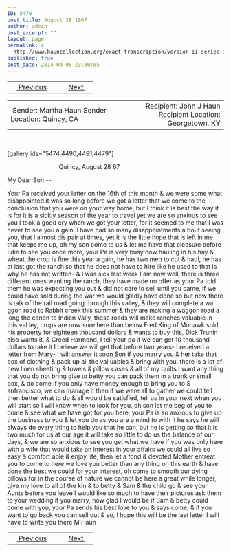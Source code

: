 ```yaml
---
ID: 5470
post_title: August 28 1867
author: admin
post_excerpt: ""
layout: page
permalink: >
  http://www.hauncollection.org/exact-transcription/version-ii-series-iii/august-28-1867/
published: true
post_date: 2014-04-05 23:30:05
---
```

<table style="width: 100%;" align="center">
<tbody>
<tr>
<td width="50%"> <a href="http://www.hauncollection.org/version-2/version-ii-series-iii/july-28-1867/"><img src="https://lh3.googleusercontent.com/-EFJpxxNiPNw/VqgtWBCZrMI/AAAAAAAAAFU/WfY4lPFWWkg/s800-Ic42/Soeb-Plain-Arrows-8-10px.png" alt="" width="10" height="10" /> Previous</a></td>
<td style="text-align: right;"><a href="http://www.hauncollection.org/exact-transcription/version-ii-series-iii/5482-2/">Next <img src="https://lh3.googleusercontent.com/-67k0cYlpXHw/VqgtWKz1MXI/AAAAAAAAAFU/k9PW_Piyurk/s800-Ic42/Soeb-Plain-Arrows-5-10px.png" alt="" width="10" height="10" /></a></td>
</tr>
</tbody>
</table>
<table style="width: 100%;" align="center">
<tbody>
<tr>
<td width="50%"> Sender: Martha Haun
Sender Location: Quincy, CA</td>
<td style="text-align: right;">Recipient: John J Haun
Recipient Location: Georgetown, KY</td>
</tr>
</tbody>
</table>
&nbsp;

[gallery ids="5474,4490,4491,4479"]
<p style="padding-left: 120px;">Quincy, August 28 67</p>
My Dear Son --

Your Pa received
your letter on the 16th of this month
&amp; we were some what disappointed
it was so long before we got a letter
that we come to the conclusion that
you were on your way home, but
I think it is best the way it is for
it is a sickly season of the year to travel
yet we are so anxious to see you
I took a good cry when we got
your letter, for it seemed to me
that I was never to see you a gain.
I have had so many disappointments
a bout seeing you, that I almost dis
pair at times, yet it is the little hope
that is left in me that keeps me
up, oh my son come to us &amp; let
me have that pleasure before I die
to see you once more, your Pa
is very busy now hauling
in his hay &amp; wheat the crop is
fine this year a gain, he has two
men to cut &amp; haul, he has at
last got the ranch so that he does
not have to hire like he used to
that is why he has not written-
&amp; I was sick last week I am now
well, there is three different ones
wanting the ranch, they have made
no offer as your Pa told them he
was expecting you out &amp; did not
care to sell until you came, if we could
have sold during the war we would
gladly have done so but now there is
talk of the rail road going through
this valley, &amp; they will complete a wa
ggon road to Rabbit creek this summer
&amp; they are making a waggon road a long
the canon to Indian Vally, these roads
will make ranches valuable in this val
ley, crops are now sure here than below
Fred King of Mohawk sold his
property for eighteen thousand dollars &amp;
wants to buy this, Dick Trunin also
wants it, &amp; Creed Harmond, I tell your
pa if we can get 10 thousand dollars
to take it I believe we will get that
before two years- I received a letter
from Mary- I will answer it soon
Son if you marry you &amp; her take that
box of clothing &amp; pack up all the val
uables &amp; bring with you, there is a lot
of new linen sheeting &amp; towels &amp;
pillow cases &amp; all of my quilts I want
any thing that you do not bring give
to betty you can pack them in a trunk or
small box, &amp; do come if you only
have money enough to bring you to S
anfrancisco, we can manage it then
if we were all to gather we could tell
then better what to do &amp; all would be
satisfied, tell us in your next when
you will start so I will know when
to look for you, oh son let me
beg of you to come &amp; see what
we have got for you here, your Pa
is so anxious to give up the business to you
&amp; let you do as you are a mind to with
it he says he will always do every thing
to help you that he can, but he is getting
so that it is two much for us at our age
it will take so little to do us the balance
of our days, &amp; we are so anxious to
see you get what we have if
you was only here with a wife that
would take an interest in your affairs
we could all live so easy &amp; comfort
able &amp; enjoy life, then let a fond
&amp; devoted Mother entreat you to come
to here we love you better than
any thing on this earth &amp; have done the
best we could for your interest, oh come
to smooth our dying pillows for in
the course of nature we cannot be here
a great while longer, give my love to
all of the kin &amp; to betty &amp; Sam &amp; the child
go &amp; see your Aunts before you leave I
would like so much to have their pictures
ask them to your wedding if you marry, how glad
I would be if Sam &amp; betty could come
with you, your Pa sends his best love to you
&amp; says come, &amp; if you want to go back you can
sell out &amp; so, I hope this will be the last letter
I will have to write you there M Haun
<table style="width: 100%;" align="center">
<tbody>
<tr>
<td width="50%"> <a href="http://www.hauncollection.org/version-2/version-ii-series-iii/july-28-1867/"><img src="https://lh3.googleusercontent.com/-EFJpxxNiPNw/VqgtWBCZrMI/AAAAAAAAAFU/WfY4lPFWWkg/s800-Ic42/Soeb-Plain-Arrows-8-10px.png" alt="" width="10" height="10" /> Previous</a></td>
<td style="text-align: right;"><a href="http://www.hauncollection.org/exact-transcription/version-ii-series-iii/5482-2/">Next <img src="https://lh3.googleusercontent.com/-67k0cYlpXHw/VqgtWKz1MXI/AAAAAAAAAFU/k9PW_Piyurk/s800-Ic42/Soeb-Plain-Arrows-5-10px.png" alt="" width="10" height="10" /></a></td>
</tr>
</tbody>
</table>